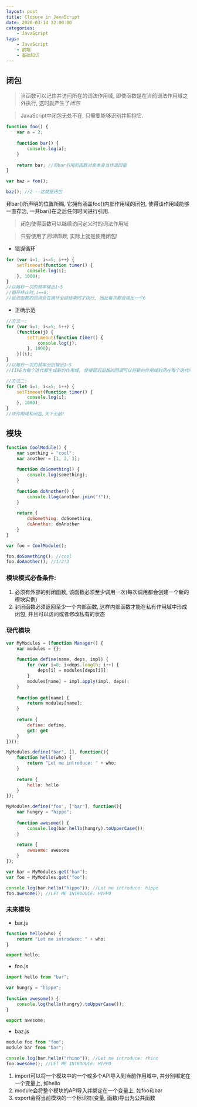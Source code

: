 ```yaml
---
layout: post
title: Closure in JavaScript
date: 2020-03-14 12:00:00
categories:
    - JavaScript
tags:
    - JavaScript
    - 前端
    - 基础知识
---
```


## 闭包

> 当函数可以记住并访问所在的词法作用域, 即使函数是在当前词法作用域之外执行, 这时就产生了*闭包*

> JavaScript中闭包无处不在, 只需要能够识别并拥抱它.

```javascript
function foo() {
    var a = 2;
     
    function bar() {
        console.log(a);
    }
    
    return bar; //将bar引用的函数对象本身当作返回值
}

var baz = foo();

baz(); //2 --这就是闭包
```

拜bar()所声明的位置所赐, 它拥有涵盖foo()内部作用域的闭包, 使得该作用域能够一直存活, 一共bar()在之后任何时间进行引用. 

> 闭包使得函数可以继续访问定义时的词法作用域

> 只要使用了*回调函数*, 实际上就是使用闭包!

- 错误循环

```javascript
for (var i=1; i<=5; i++) {
    setTimeout(function timer() {
        console.log(i);
    }, 1000);
}
//以每秒一次的频率输出1~5
//循环终止时,i==6;
//延迟函数的回调会在循环全部结束时才执行, 因此每次都会输出一个6
```

- 正确示范

```javascript
//方法一:
for (var i=1; i<=5; i++) {
    (function(j) {
        setTimeout(function timer() {
            console.log(j);
        }, 1000);
    })(i);
}
//以每秒一次的频率分别输出1~5
//IIFE为每个迭代都生成新的作用域, 使得延迟函数的回调可以将新的作用域封闭在每个迭代内部, 访问正确的变量

//方法二:
for (let i=1; i<=5; i++) {
    setTimeout(function timer() {
        console.log(i);
    }, 1000);
}
//块作用域和闭包,天下无敌!
```
## 模块

```javascript
function CoolModule() {
    var somthing = "cool";
    var another = [1, 2, 3];
    
    function doSomething() {
        console.log(something);
    }
    
    function doAnother() {
        console.llog(another.join("!"));
    }
    
    return {
        doSomething: doSomething,
        doAnother: doAnother
    }
}

var foo = CoolModule();

foo.doSomething(); //cool
foo.doAnother(); //1!2!3
```
### 模块模式必备条件: 
1. 必须有外部的封闭函数, 该函数必须至少调用一次(每次调用都会创建一个新的模块实例)
2. 封闭函数必须返回至少一个内部函数, 这样内部函数才能在私有作用域中形成闭包, 并且可以访问或者修改私有的状态

### 现代模块

```javascript
var MyModules = (function Manager() {
    var modules = {};
    
    function define(name, deps, impl) {
        for (var i=0; i<deps.length; i++) {
            deps[i] = modules[deps[i]];
        }
        modules[name] = impl.apply(impl, deps);
    }
    
    function get(name) {
        return modules[name];
    }
    
    return {
        define: define,
        get: get
    }
})();

MyModules.define("bar", [], function(){
    function hello(who) {
        return "Let me introduce: " + who;
    }
    
    return {
        hello: hello
    }
});

MyModules.define("foo", ["bar"], function(){
    var hungry = "hippo";
    
    function awesome() {
        console.log(bar.hello(hungry).toUpperCase());
    }
    
    return {
        awesome: awesome
    }
});

var bar = MyModules.get("bar");
var foo = MyModules.get("foo");

console.log(bar.hello("hippo")); //Let me introduce: hippo
foo.awesome(); //LET ME INTRODUCE: HIPPO
```

### 未来模块

- bar.js


```javascript
function hello(who) {
    return "Let me introduce: " + who;
}

export hello;
```

- foo.js

```javascript
import hello from "bar";

var hungry = "hippo";
    
function awesome() {
    console.log(hello(hungry).toUpperCase());
}

export awesome;
```

- baz.js

```javascript
module foo from "foo";
module bar from "bar";

console.log(bar.hello("rhino")); //Let me introduce: rhino
foo.awesome(); //LET ME INTRODUCE: HIPPO
```

1. import可以将一个模块中的一个或多个API导入到当前作用域中, 并分别绑定在一个变量上, 如hello
2. module会将整个模块的API导入并绑定在一个变量上, 如foo和bar
3. export会将当前模块的一个标识符(变量, 函数)导出为公共函数